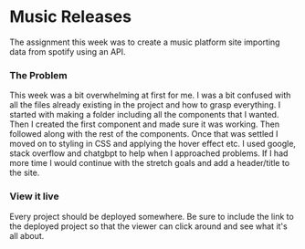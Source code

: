 
# Music Releases
The assignment this week was to create a music platform site importing data from spotify using an API. 

### The Problem
This week was a bit overwhelming at first for me. I was a bit confused with all the files already existing in the project and how to grasp everything. I started with making a folder including all the components that I wanted. Then I created the first component and made sure it was working. Then followed along with the rest of the components. Once that was settled I moved on to styling in CSS and applying the hover effect etc. I used google, stack overflow and chatgbpt to help when I approached problems. If I had more time I would continue with the stretch goals and add a header/title to the site. 

### View it live
Every project should be deployed somewhere. Be sure to include the link to the deployed project so that the viewer can click around and see what it's all about.
